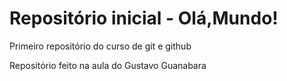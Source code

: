# Repositório inicial - Olá,Mundo!
 Primeiro repositório do curso de git e github

 Repositório feito na aula do Gustavo Guanabara
